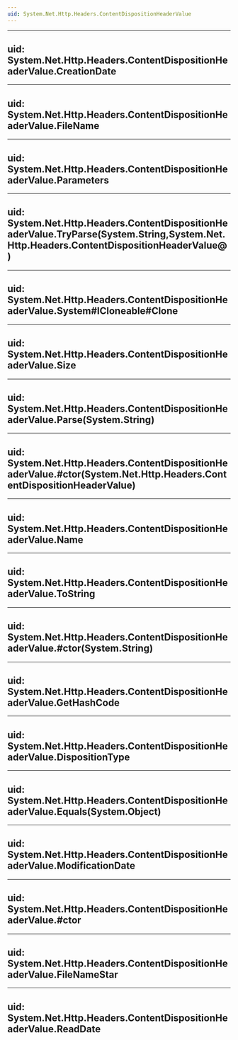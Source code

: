 ```yaml
---
uid: System.Net.Http.Headers.ContentDispositionHeaderValue
---
```


---
uid: System.Net.Http.Headers.ContentDispositionHeaderValue.CreationDate
---

---
uid: System.Net.Http.Headers.ContentDispositionHeaderValue.FileName
---

---
uid: System.Net.Http.Headers.ContentDispositionHeaderValue.Parameters
---

---
uid: System.Net.Http.Headers.ContentDispositionHeaderValue.TryParse(System.String,System.Net.Http.Headers.ContentDispositionHeaderValue@)
---

---
uid: System.Net.Http.Headers.ContentDispositionHeaderValue.System#ICloneable#Clone
---

---
uid: System.Net.Http.Headers.ContentDispositionHeaderValue.Size
---

---
uid: System.Net.Http.Headers.ContentDispositionHeaderValue.Parse(System.String)
---

---
uid: System.Net.Http.Headers.ContentDispositionHeaderValue.#ctor(System.Net.Http.Headers.ContentDispositionHeaderValue)
---

---
uid: System.Net.Http.Headers.ContentDispositionHeaderValue.Name
---

---
uid: System.Net.Http.Headers.ContentDispositionHeaderValue.ToString
---

---
uid: System.Net.Http.Headers.ContentDispositionHeaderValue.#ctor(System.String)
---

---
uid: System.Net.Http.Headers.ContentDispositionHeaderValue.GetHashCode
---

---
uid: System.Net.Http.Headers.ContentDispositionHeaderValue.DispositionType
---

---
uid: System.Net.Http.Headers.ContentDispositionHeaderValue.Equals(System.Object)
---

---
uid: System.Net.Http.Headers.ContentDispositionHeaderValue.ModificationDate
---

---
uid: System.Net.Http.Headers.ContentDispositionHeaderValue.#ctor
---

---
uid: System.Net.Http.Headers.ContentDispositionHeaderValue.FileNameStar
---

---
uid: System.Net.Http.Headers.ContentDispositionHeaderValue.ReadDate
---
